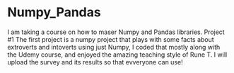 # Numpy_Pandas
I am taking a course on how to maser Numpy and Pandas libraries.
Project #1
The first project is a numpy project that plays with some facts about extroverts and intoverts using just Numpy, I coded that mostly along with the Udemy course, and enjoyed the amazing teaching style of Rune T.
I will upload the survey and its results so that evveryone can use!
